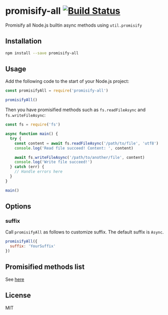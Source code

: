 # promisify-all [![Build Status](https://travis-ci.org/pd4d10/promisify-all.svg)](https://travis-ci.org/pd4d10/promisify-all)

Promisify all Node.js builtin async methods using `util.promisify`

## Installation

```sh
npm install --save promisify-all
```

## Usage

Add the following code to the start of your Node.js project:

```js
const promisifyAll = require('promisify-all')

promisifyAll()
```

Then you have promisified methods such as `fs.readFileAsync` and `fs.writeFileAsync`:

```js
const fs = require('fs')

async function main() {
  try {
    const content = await fs.readFileAsync('/path/to/file', 'utf8')
    console.log('Read file succeed! Content: ', content)

    await fs.writeFileAsync('/path/to/another/file', content)
    console.log('Write file succeed!')
  } catch (err) {
    // Handle errors here
  }
}

main()
```

## Options

### suffix

Call `promisifyAll` as follows to customize suffix. The default suffix is `Async`.

```js
promisifyAll({
  suffix: 'YourSuffix'
})
```

## Promisified methods list

See [here](data.js)

## License

MIT
